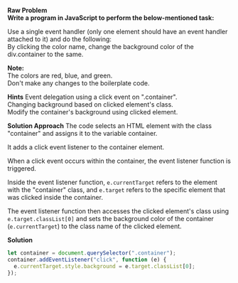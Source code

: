 **Raw Problem**  
**Write a program in JavaScript to perform the below-mentioned task:**

Use a single event handler (only one element should have an event handler attached to it) and do the following:  
By clicking the color name, change the background color of the div.container to the same.

**Note:**  
The colors are red, blue, and green.  
Don't make any changes to the boilerplate code.

**Hints**
Event delegation using a click event on ".container".  
Changing background based on clicked element's class.  
Modify the container's background using clicked element.

**Solution Approach**
The code selects an HTML element with the class "container" and assigns it to the variable container.

It adds a click event listener to the container element.

When a click event occurs within the container, the event listener function is triggered.

Inside the event listener function, `e.currentTarget` refers to the element with the "container" class, and `e.target` refers to the specific element that was clicked inside the container.

The event listener function then accesses the clicked element's class using `e.target.classList[0]` and sets the background color of the container (`e.currentTarget`) to the class name of the clicked element.

**Solution**

```js
let container = document.querySelector(".container");
container.addEventListener("click", function (e) {
  e.currentTarget.style.background = e.target.classList[0];
});
```
